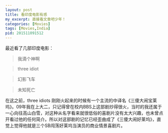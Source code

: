 ```yaml
---
layout: post
title: 看印度电影有感
my_excerpt: 直接看文章吧少年！
categories: [Movies]
tags: [Movies,India]
pid: 201511091512
---
```


最近看了几部印度电影：

> 我滴个神啊

> three idiot

> 幻影飞车

> 未知死亡

在这之前，three idiots 刚刚火起来的时候有一个主流的中译名《三傻大闹宝莱坞》。09年我在上大二，只记得曾在校内BBS上这部剧炒得很火，当时的我还属于一心向往高山白雪，对这种从名字看来就很低俗的喜剧片没有太大兴趣，也未曾点开看过他的任何简介。所以对这部剧的记忆已经歪曲成了《三傻大闹好莱坞》，直觉上觉得他就是三个SB闯荡好莱坞当演员的商业情景喜剧片。